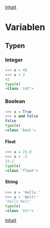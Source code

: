 [Inhalt](../agenda.md)

# Variablen

## Typen

### Integer

```python
>>> x = 40
>>> x + 2
42
type(x)
<class 'int'>
```

### Boolean

```python
>>> x = True
>>> x and False
False
type(x)
<class 'bool'>
```

#### Float

```python
>>> x = 23.0
>>> x + .2
23.2
type(x)
<class 'float'>
```

#### String

```python
>>> x = 'Hallo '
>>> x + 'Welt!'
'Hallo Welt'
type(x)
<class 'str'>
```

[Inhalt](../agenda.md)
